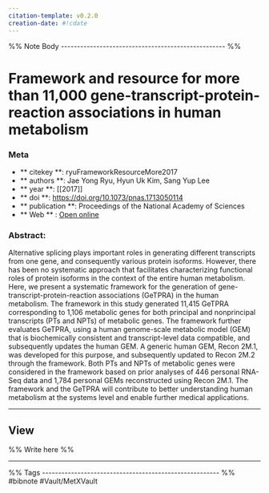 ```yaml
---
citation-template: v0.2.0
creation-date: #!cdate
---
```


%% Note Body --------------------------------------------------- %%
# Framework and resource for more than 11,000 gene-transcript-protein-reaction associations in human metabolism

### Meta
- ** citekey **: ryuFrameworkResourceMore2017
- ** authors **: Jae Yong Ryu, Hyun Uk Kim, Sang Yup Lee
- ** year **: [[2017]]
- ** doi **: https://doi.org/10.1073/pnas.1713050114
- ** publication **: Proceedings of the National Academy of Sciences
- ** Web ** : [Open online](https://www.pnas.org/content/114/45/E9740)


### Abstract:
Alternative splicing plays important roles in generating different transcripts from one gene, and consequently various protein isoforms. However, there has been no systematic approach that facilitates characterizing functional roles of protein isoforms in the context of the entire human metabolism. Here, we present a systematic framework for the generation of gene-transcript-protein-reaction associations (GeTPRA) in the human metabolism. The framework in this study generated 11,415 GeTPRA corresponding to 1,106 metabolic genes for both principal and nonprincipal transcripts (PTs and NPTs) of metabolic genes. The framework further evaluates GeTPRA, using a human genome-scale metabolic model (GEM) that is biochemically consistent and transcript-level data compatible, and subsequently updates the human GEM. A generic human GEM, Recon 2M.1, was developed for this purpose, and subsequently updated to Recon 2M.2 through the framework. Both PTs and NPTs of metabolic genes were considered in the framework based on prior analyses of 446 personal RNA-Seq data and 1,784 personal GEMs reconstructed using Recon 2M.1. The framework and the GeTPRA will contribute to better understanding human metabolism at the systems level and enable further medical applications.

___

## View

%% Write here %%





___
%% Tags  ------------------------------------------------------- %%
#bibnote
#Vault/MetXVault 
